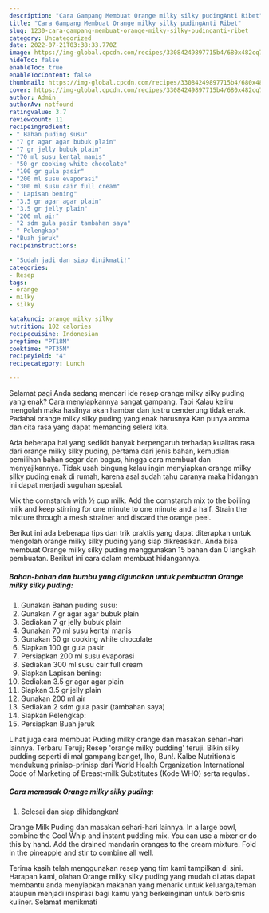 ```yaml
---
description: "Cara Gampang Membuat Orange milky silky pudingAnti Ribet"
title: "Cara Gampang Membuat Orange milky silky pudingAnti Ribet"
slug: 1230-cara-gampang-membuat-orange-milky-silky-pudinganti-ribet
category: Uncategorized
date: 2022-07-21T03:38:33.770Z
image: https://img-global.cpcdn.com/recipes/33084249897715b4/680x482cq70/orange-milky-silky-puding-foto-resep-utama.jpg
hideToc: false
enableToc: true
enableTocContent: false
thumbnail: https://img-global.cpcdn.com/recipes/33084249897715b4/680x482cq70/orange-milky-silky-puding-foto-resep-utama.jpg
cover: https://img-global.cpcdn.com/recipes/33084249897715b4/680x482cq70/orange-milky-silky-puding-foto-resep-utama.jpg
author: Admin
authorAv: notfound
ratingvalue: 3.7
reviewcount: 11
recipeingredient:
- " Bahan puding susu"
- "7 gr agar agar bubuk plain"
- "7 gr jelly bubuk plain"
- "70 ml susu kental manis"
- "50 gr cooking white chocolate"
- "100 gr gula pasir"
- "200 ml susu evaporasi"
- "300 ml susu cair full cream"
- " Lapisan bening"
- "3.5 gr agar agar plain"
- "3.5 gr jelly plain"
- "200 ml air"
- "2 sdm gula pasir tambahan saya"
- " Pelengkap"
- "Buah jeruk"
recipeinstructions:

- "Sudah jadi dan siap dinikmati!"
categories:
- Resep
tags:
- orange
- milky
- silky

katakunci: orange milky silky 
nutrition: 102 calories
recipecuisine: Indonesian
preptime: "PT18M"
cooktime: "PT35M"
recipeyield: "4"
recipecategory: Lunch

---
```



Selamat pagi Anda sedang mencari ide resep orange milky silky puding yang enak? Cara menyiapkannya sangat gampang. Tapi Kalau keliru mengolah maka hasilnya akan hambar dan justru cenderung tidak enak. Padahal orange milky silky puding yang enak harusnya Kan punya aroma dan cita rasa yang dapat memancing selera kita.


Ada beberapa hal yang sedikit banyak berpengaruh terhadap kualitas rasa dari orange milky silky puding, pertama dari jenis bahan, kemudian pemilihan bahan segar dan bagus, hingga cara membuat dan menyajikannya. Tidak usah bingung kalau ingin menyiapkan orange milky silky puding enak di rumah, karena asal sudah tahu caranya maka hidangan ini dapat menjadi suguhan spesial.

Mix the cornstarch with ½ cup milk. Add the cornstarch mix to the boiling milk and keep stirring for one minute to one minute and a half. Strain the mixture through a mesh strainer and discard the orange peel.


Berikut ini ada beberapa tips dan trik praktis yang dapat diterapkan untuk mengolah orange milky silky puding yang siap dikreasikan. Anda bisa membuat Orange milky silky puding menggunakan 15 bahan dan 0 langkah pembuatan. Berikut ini cara dalam membuat hidangannya.

<!--inarticleads1-->

##### Bahan-bahan dan bumbu yang digunakan untuk pembuatan Orange milky silky puding:

1. Gunakan  Bahan puding susu:
1. Gunakan 7 gr agar agar bubuk plain
1. Sediakan 7 gr jelly bubuk plain
1. Gunakan 70 ml susu kental manis
1. Gunakan 50 gr cooking white chocolate
1. Siapkan 100 gr gula pasir
1. Persiapkan 200 ml susu evaporasi
1. Sediakan 300 ml susu cair full cream
1. Siapkan  Lapisan bening:
1. Sediakan 3.5 gr agar agar plain
1. Siapkan 3.5 gr jelly plain
1. Gunakan 200 ml air
1. Sediakan 2 sdm gula pasir (tambahan saya)
1. Siapkan  Pelengkap:
1. Persiapkan Buah jeruk


Lihat juga cara membuat Puding milky orange dan masakan sehari-hari lainnya. Terbaru Teruji; Resep &#39;orange milky pudding&#39; teruji. Bikin silky pudding seperti di mal gampang banget, lho, Bun!. Kalbe Nutritionals mendukung prinisp-prinisp dari World Health Organization International Code of Marketing of Breast-milk Substitutes (Kode WHO) serta regulasi. 

<!--inarticleads2-->

##### Cara memasak Orange milky silky puding:


1. Selesai dan siap dihidangkan!

Orange Milk Puding dan masakan sehari-hari lainnya. In a large bowl, combine the Cool Whip and instant pudding mix. You can use a mixer or do this by hand. Add the drained mandarin oranges to the cream mixture. Fold in the pineapple and stir to combine all well. 

Terima kasih telah menggunakan resep yang tim kami tampilkan di sini. Harapan kami, olahan Orange milky silky puding yang mudah di atas dapat membantu anda menyiapkan makanan yang menarik untuk keluarga/teman ataupun menjadi inspirasi bagi kamu yang berkeinginan untuk berbisnis kuliner. Selamat menikmati
